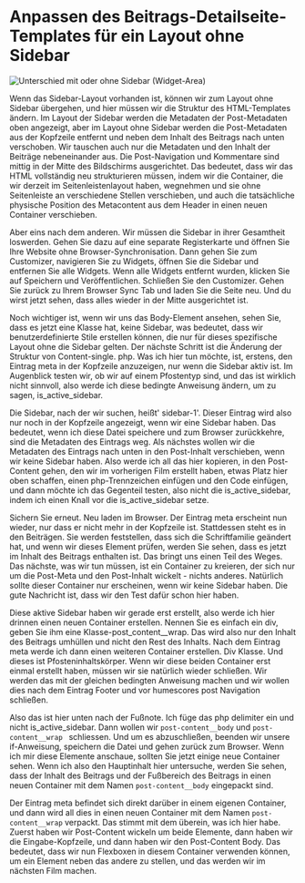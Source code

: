 # Anpassen des Beitrags-Detailseite-Templates für ein Layout ohne Sidebar

![Unterschied mit oder ohne Sidebar (Widget-Area)](/ressourcen/images/screenshots/sidebar-no-sidebar.png)

Wenn das Sidebar-Layout vorhanden ist, können wir zum Layout ohne Sidebar übergehen, und hier müssen wir die Struktur des HTML-Templates ändern. Im Layout der Sidebar werden die Metadaten der Post-Metadaten oben angezeigt, aber im Layout ohne Sidebar werden die Post-Metadaten aus der Kopfzeile entfernt und neben dem Inhalt des Beitrags nach unten verschoben. Wir tauschen auch nur die Metadaten und den Inhalt der Beiträge nebeneinander aus. Die Post-Navigation und Kommentare sind mittig in der Mitte des Bildschirms ausgerichtet. Das bedeutet, dass wir das HTML vollständig neu strukturieren müssen, indem wir die Container, die wir derzeit im Seitenleistenlayout haben, wegnehmen und sie ohne Seitenleiste an verschiedene Stellen verschieben, und auch die tatsächliche physische Position des Metacontent aus dem Header in einen neuen Container verschieben.

Aber eins nach dem anderen. Wir müssen die Sidebar in ihrer Gesamtheit loswerden. Gehen Sie dazu auf eine separate Registerkarte und öffnen Sie Ihre Website ohne Browser-Synchronisation. Dann gehen Sie zum Customizer, navigieren Sie zu Widgets, öffnen Sie die Sidebar und entfernen Sie alle Widgets. Wenn alle Widgets entfernt wurden, klicken Sie auf Speichern und Veröffentlichen. Schließen Sie den Customizer. Gehen Sie zurück zu Ihrem Browser Sync Tab und laden Sie die Seite neu. Und du wirst jetzt sehen, dass alles wieder in der Mitte ausgerichtet ist.

Noch wichtiger ist, wenn wir uns das Body-Element ansehen, sehen Sie, dass es jetzt eine Klasse hat, keine Sidebar, was bedeutet, dass wir benutzerdefinierte Stile erstellen können, die nur für dieses spezifische Layout ohne die Sidebar gelten. Der nächste Schritt ist die Änderung der Struktur von Content-single. php. Was ich hier tun möchte, ist, erstens, den Eintrag meta in der Kopfzeile anzuzeigen, nur wenn die Sidebar aktiv ist. Im Augenblick testen wir, ob wir auf einem Pfostentyp sind, und das ist wirklich nicht sinnvoll, also werde ich diese bedingte Anweisung ändern, um zu sagen, is_active_sidebar.

Die Sidebar, nach der wir suchen, heißt' sidebar-1'. Dieser Eintrag wird also nur noch in der Kopfzeile angezeigt, wenn wir eine Sidebar haben. Das bedeutet, wenn ich diese Datei speichere und zum Browser zurückkehre, sind die Metadaten des Eintrags weg. Als nächstes wollen wir die Metadaten des Eintrags nach unten in den Post-Inhalt verschieben, wenn wir keine Sidebar haben. Also werde ich all das hier kopieren, in den Post-Content gehen, den wir im vorherigen Film erstellt haben, etwas Platz hier oben schaffen, einen php-Trennzeichen einfügen und den Code einfügen, und dann möchte ich das Gegenteil testen, also nicht die is_active_sidebar, indem ich einen Knall vor die is_active_sidebar setze.

Sichern Sie erneut. Neu laden im Browser. Der Eintrag meta erscheint nun wieder, nur dass er nicht mehr in der Kopfzeile ist. Stattdessen steht es in den Beiträgen. Sie werden feststellen, dass sich die Schriftfamilie geändert hat, und wenn wir dieses Element prüfen, werden Sie sehen, dass es jetzt im Inhalt des Beitrags enthalten ist. Das bringt uns einen Teil des Weges. Das nächste, was wir tun müssen, ist ein Container zu kreieren, der sich nur um die Post-Meta und den Post-Inhalt wickelt - nichts anderes. Natürlich sollte dieser Container nur erscheinen, wenn wir keine Sidebar haben. Die gute Nachricht ist, dass wir den Test dafür schon hier haben.

Diese aktive Sidebar haben wir gerade erst erstellt, also werde ich hier drinnen einen neuen Container erstellen. Nennen Sie es einfach ein div, geben Sie ihm eine Klasse-post_content__wrap. Das wird also nur den Inhalt des Beitrags umhüllen und nicht den Rest des Inhalts. Nach dem Eintrag meta werde ich dann einen weiteren Container erstellen. Div Klasse. Und dieses ist Pfosteninhaltskörper. Wenn wir diese beiden Container erst einmal erstellt haben, müssen wir sie natürlich wieder schließen. Wir werden das mit der gleichen bedingten Anweisung machen und wir wollen dies nach dem Eintrag Footer und vor humescores post Navigation schließen.

Also das ist hier unten nach der Fußnote. Ich füge das php delimiter ein und nicht is_active_sidebar. Dann wollen wir `post-content__body` und `post-content__wrap ` schliessen. Und um es abzuschließen, beenden wir unsere if-Anweisung, speichern die Datei und gehen zurück zum Browser. Wenn ich mir diese Elemente anschaue, sollten Sie jetzt einige neue Container sehen. Wenn ich also den Hauptinhalt hier untersuche, werden Sie sehen, dass der Inhalt des Beitrags und der Fußbereich des Beitrags in einen neuen Container mit dem Namen `post-content__body` eingepackt sind.

Der Eintrag meta befindet sich direkt darüber in einem eigenen Container, und dann wird all dies in einen neuen Container mit dem Namen `post-content__wrap` verpackt. Das stimmt mit dem überein, was ich hier habe. Zuerst haben wir Post-Content wickeln um beide Elemente, dann haben wir die Eingabe-Kopfzeile, und dann haben wir den Post-Content Body. Das bedeutet, dass wir nun Flexboxen in diesem Container verwenden können, um ein Element neben das andere zu stellen, und das werden wir im nächsten Film machen.
